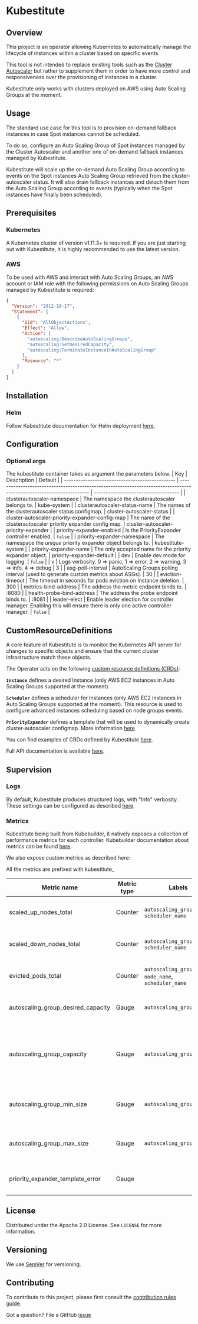 # Kubestitute

## Overview

This project is an operator allowing Kubernetes to automatically manage the lifecycle of instances within a cluster based on specific events.

This tool is not intended to replace existing tools such as the [Cluster Autoscaler](https://github.com/kubernetes/autoscaler) but rather to supplement them in order to have more control and responsiveness over the provisioning of instances in a cluster.

Kubestitute only works with clusters deployed on AWS using Auto Scaling Groups at the moment.

## Usage

The standard use case for this tool is to provision on-demand fallback instances in case Spot instances cannot be scheduled.

To do so, configure an Auto Scaling Group of Spot instances managed by the Cluster Autoscaler and another one of on-demand fallback instances managed by Kubestitute.

Kubestitute will scale up the on-demand Auto Scaling Group according to events on the Spot instances Auto Scaling Group retrieved from the cluster-autoscaler status.
It will also drain fallback instances and detach them from the Auto Scaling Group according to events (typically when the Spot instances have finally been scheduled).

## Prerequisites

### Kubernetes

A Kubernetes cluster of version v1.11.3+ is required. If you are just starting out with Kubestitute, it is highly recommended to use the latest version.

### <a id="Prerequisites_AWS"></a>AWS

To be used with AWS and interact with Auto Scaling Groups, an AWS account or IAM role with the following permissions on Auto Scaling Groups managed by Kubestitute is required:

```json
{
  "Version": "2012-10-17",
  "Statement": [
    {
      "Sid": "AllObjectActions",
      "Effect": "Allow",
      "Action": [
        "autoscaling:DescribeAutoScalingGroups",
        "autoscaling:SetDesiredCapacity",
        "autoscaling:TerminateInstanceInAutoScalingGroup"
      ],
      "Resource": "*"
    }
  ]
}
```

## Installation

### Helm

Follow Kubestitute documentation for Helm deployment [here](./helm/kubestitute).

## Configuration

### <a id="Configuration_Optional_args"></a>Optional args

The kubestitute container takes as argument the parameters below.
| Key | Description | Default |
| ----------------------------------------------- | --------------------------------------------------------------------------------------------------------------------- | ------------------------------------ |
| clusterautoscaler-namespace | The namespace the clusterautoscaler belongs to. | kube-system |
| clusterautoscaler-status-name | The names of the clusterautoscaler status configmap. | cluster-autoscaler-status |
| cluster-autoscaler-priority-expander-config-map | The name of the clusterautoscaler priority expander config map. | cluster-autoscaler-priority-expander |
| priority-expander-enabled | Is the PriorityExpander controller enabled. | `false` |
| priority-expander-namespace | The namespace the _unique_ priority expander object belongs to. | kubestitute-system |
| priority-expander-name | The only accepted name for the priority expander object. | priority-expander-default |
| dev | Enable dev mode for logging. | `false` |
| v | Logs verbosity. 0 => panic, 1 => error, 2 => warning, 3 => info, 4 => debug | 3 |
| asg-poll-interval | AutoScaling Groups polling interval (used to generate custom metrics about ASGs). | 30 |
| eviction-timeout | The timeout in seconds for pods eviction on Instance deletion. | 300 |
| metrics-bind-address | The address the metric endpoint binds to. | :8080 |
| health-probe-bind-address | The address the probe endpoint binds to. | :8081 |
| leader-elect | Enable leader election for controller manager. Enabling this will ensure there is only one active controller manager. | `false` |

## CustomResourceDefinitions

A core feature of Kubestitute is to monitor the Kubernetes API server for changes to specific objects and ensure that the current cluster infrastructure match these objects.

The Operator acts on the following [custom resource definitions (CRDs)](https://kubernetes.io/docs/tasks/extend-kubernetes/custom-resources/custom-resource-definitions/):

**`Instance`** defines a desired Instance (only AWS EC2 instances in Auto Scaling Groups supported at the moment).

**`Scheduler`** defines a scheduler for Instances (only AWS EC2 instances in Auto Scaling Groups supported at the moment). This resource is used to configure advanced instances scheduling based on node groups events.

**`PriorityExpander`** defines a template that will be used to dynamically create cluster-autoscaler configmap. More information [here](https://github.com/kubernetes/autoscaler/tree/master/cluster-autoscaler/expander/priority)

You can find examples of CRDs defined by Kubestitute [here](./config/samples).

Full API documentation is available [here](./docs/api-docs.asciidoc).

## Supervision

### Logs

By default, Kubestitute produces structured logs, with "Info" verbosity. These settings can be configured as described [here](#Configuration_Optional_args).

### Metrics

Kubestitute being built from Kubebuilder, it natively exposes a collection of performance metrics for each controller.
Kubebuilder documentation about metrics can be found [here](https://book.kubebuilder.io/reference/metrics.html).

We also expose custom metrics as described here:

All the metrics are prefixed with kubestitute\_

| Metric name                        | Metric type | Labels                                                  | Description                                                               |
| ---------------------------------- | ----------- | ------------------------------------------------------- | ------------------------------------------------------------------------- |
| scaled_up_nodes_total              | Counter     | `autoscaling_group_name`, `scheduler_name`              | Number of nodes added by kubestitute.                                     |
| scaled_down_nodes_total            | Counter     | `autoscaling_group_name`, `scheduler_name`              | Number of nodes removed by kubestitute.                                   |
| evicted_pods_total                 | Counter     | `autoscaling_group_name`, `node_name`, `scheduler_name` | Number of pods evicted by kubestitute.                                    |
| autoscaling_group_desired_capacity | Gauge       | `autoscaling_group_name`                                | The desired size of the autoscaling group.                                |
| autoscaling_group_capacity         | Gauge       | `autoscaling_group_name`                                | The current autoscaling group capacity (Pending and InService instances). |
| autoscaling_group_min_size         | Gauge       | `autoscaling_group_name`                                | The minimum size of the autoscaling group.                                |
| autoscaling_group_max_size         | Gauge       | `autoscaling_group_name`                                | The maximum size of the autoscaling group.                                |
| priority_expander_template_error   | Gauge       |                                                         | Returns 1 if template can't be parsed.                                    |

## License

Distributed under the Apache 2.0 License. See `LICENSE` for more information.

## Versioning

We use [SemVer](http://semver.org/) for versioning.

## Contributing

To contribute to this project, please first consult the [contribution rules guide](CONTRIBUTING.md).

Got a question?
File a GitHub [issue](https://github.com/quortex/kubestitute/issues)
